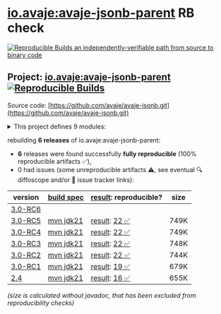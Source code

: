 [io.avaje:avaje-jsonb-parent](https://central.sonatype.com/artifact/io.avaje/avaje-jsonb-parent/versions) RB check
=======

[![Reproducible Builds](https://reproducible-builds.org/images/logos/rb.svg) an independently-verifiable path from source to binary code](https://reproducible-builds.org/)

## Project: [io.avaje:avaje-jsonb-parent](https://central.sonatype.com/artifact/io.avaje/avaje-jsonb-parent/versions) [![Reproducible Builds](https://img.shields.io/endpoint?url=https://raw.githubusercontent.com/jvm-repo-rebuild/reproducible-central/master/content/io/avaje/jsonb/badge.json)](https://github.com/jvm-repo-rebuild/reproducible-central/blob/master/content/io/avaje/jsonb/README.md)

Source code: [https://github.com/avaje/avaje-jsonb.git](https://github.com/avaje/avaje-jsonb.git)

<details><summary>This project defines 9 modules:</summary>

* [io.avaje:avaje-json](https://central.sonatype.com/artifact/io.avaje/avaje-json/overview)
* [io.avaje:avaje-json-core](https://central.sonatype.com/artifact/io.avaje/avaje-json-core/overview)
* [io.avaje:avaje-json-node](https://central.sonatype.com/artifact/io.avaje/avaje-json-node/overview)
* [io.avaje:avaje-jsonb](https://central.sonatype.com/artifact/io.avaje/avaje-jsonb/overview)
* [io.avaje:avaje-jsonb-generator](https://central.sonatype.com/artifact/io.avaje/avaje-jsonb-generator/overview)
* [io.avaje:avaje-jsonb-inject-plugin](https://central.sonatype.com/artifact/io.avaje/avaje-jsonb-inject-plugin/overview)
* [io.avaje:avaje-jsonb-jackson](https://central.sonatype.com/artifact/io.avaje/avaje-jsonb-jackson/overview)
* [io.avaje:avaje-jsonb-parent](https://central.sonatype.com/artifact/io.avaje/avaje-jsonb-parent/overview)
* [io.avaje:avaje-jsonb-spring-starter](https://central.sonatype.com/artifact/io.avaje/avaje-jsonb-spring-starter/overview)
</details>

rebuilding **6 releases** of io.avaje:avaje-jsonb-parent:
- **6** releases were found successfully **fully reproducible** (100% reproducible artifacts :white_check_mark:),
- 0 had issues (some unreproducible artifacts :warning:, see eventual :mag: diffoscope and/or :memo: issue tracker links):

| version | [build spec](/BUILDSPEC.md) | [result](https://reproducible-builds.org/docs/jvm/): reproducible? | size |
| -- | --------- | ------ | -- |
| [3.0-RC6](https://central.sonatype.com/artifact/io.avaje/avaje-jsonb-parent/3.0-RC6/pom) | | | |
| [3.0-RC5](https://central.sonatype.com/artifact/io.avaje/avaje-jsonb-parent/3.0-RC5/pom) | [mvn jdk21](avaje-jsonb-3.0-RC5.buildspec) | [result](avaje-jsonb-parent-3.0-RC5.buildinfo): [22 :white_check_mark: ](avaje-jsonb-parent-3.0-RC5.buildcompare) | 749K |
| [3.0-RC4](https://central.sonatype.com/artifact/io.avaje/avaje-jsonb-parent/3.0-RC4/pom) | [mvn jdk21](avaje-jsonb-3.0-RC4.buildspec) | [result](avaje-jsonb-parent-3.0-RC4.buildinfo): [22 :white_check_mark: ](avaje-jsonb-parent-3.0-RC4.buildcompare) | 749K |
| [3.0-RC3](https://central.sonatype.com/artifact/io.avaje/avaje-jsonb-parent/3.0-RC3/pom) | [mvn jdk21](avaje-jsonb-3.0-RC3.buildspec) | [result](avaje-jsonb-parent-3.0-RC3.buildinfo): [22 :white_check_mark: ](avaje-jsonb-parent-3.0-RC3.buildcompare) | 748K |
| [3.0-RC2](https://central.sonatype.com/artifact/io.avaje/avaje-jsonb-parent/3.0-RC2/pom) | [mvn jdk21](avaje-jsonb-3.0-RC2.buildspec) | [result](avaje-jsonb-parent-3.0-RC2.buildinfo): [22 :white_check_mark: ](avaje-jsonb-parent-3.0-RC2.buildcompare) | 744K |
| [3.0-RC1](https://central.sonatype.com/artifact/io.avaje/avaje-jsonb-parent/3.0-RC1/pom) | [mvn jdk21](avaje-jsonb-3.0-RC1.buildspec) | [result](avaje-jsonb-parent-3.0-RC1.buildinfo): [19 :white_check_mark: ](avaje-jsonb-parent-3.0-RC1.buildcompare) | 679K |
| [2.4](https://central.sonatype.com/artifact/io.avaje/avaje-jsonb-parent/2.4/pom) | [mvn jdk21](avaje-jsonb-2.4.buildspec) | [result](avaje-jsonb-parent-2.4.buildinfo): [16 :white_check_mark: ](avaje-jsonb-parent-2.4.buildcompare) | 655K |

<i>(size is calculated without javadoc, that has been excluded from reproducibility checks)</i>
